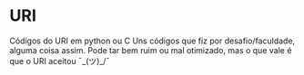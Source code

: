 # URI
Códigos do URI em python ou C 
Uns códigos que fiz por desafio/faculdade, alguma coisa assim. Pode tar bem ruim ou mal otimizado, mas o que vale é que o URI aceitou ¯\_(ツ)_/¯
